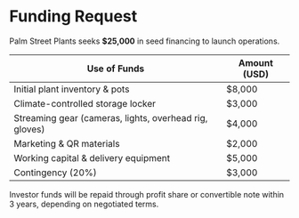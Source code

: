 # Funding Request

Palm Street Plants seeks **$25,000** in seed financing to launch operations.

| Use of Funds | Amount (USD) |
| --- | --- |
| Initial plant inventory & pots | $8,000 |
| Climate-controlled storage locker | $3,000 |
| Streaming gear (cameras, lights, overhead rig, gloves) | $4,000 |
| Marketing & QR materials | $2,000 |
| Working capital & delivery equipment | $5,000 |
| Contingency (20%) | $3,000 |

Investor funds will be repaid through profit share or convertible note within 3 years, depending on negotiated terms.

